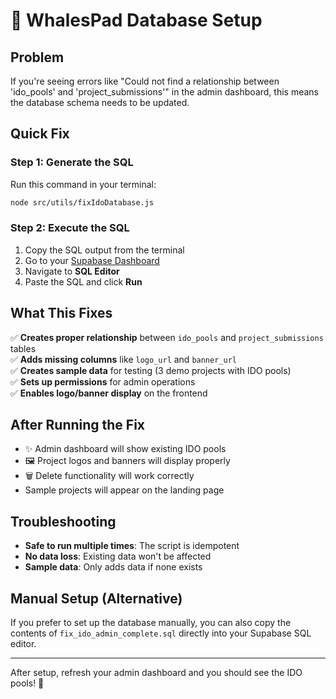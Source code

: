 # 🔧 WhalesPad Database Setup

## Problem
If you're seeing errors like "Could not find a relationship between 'ido_pools' and 'project_submissions'" in the admin dashboard, this means the database schema needs to be updated.

## Quick Fix

### Step 1: Generate the SQL
Run this command in your terminal:
```bash
node src/utils/fixIdoDatabase.js
```

### Step 2: Execute the SQL
1. Copy the SQL output from the terminal
2. Go to your [Supabase Dashboard](https://supabase.com/dashboard)
3. Navigate to **SQL Editor**
4. Paste the SQL and click **Run**

## What This Fixes

✅ **Creates proper relationship** between `ido_pools` and `project_submissions` tables  
✅ **Adds missing columns** like `logo_url` and `banner_url`  
✅ **Creates sample data** for testing (3 demo projects with IDO pools)  
✅ **Sets up permissions** for admin operations  
✅ **Enables logo/banner display** on the frontend  

## After Running the Fix

- ✨ Admin dashboard will show existing IDO pools
- 🖼️ Project logos and banners will display properly  
- 🗑️ Delete functionality will work correctly
-  Sample projects will appear on the landing page

## Troubleshooting

- **Safe to run multiple times**: The script is idempotent
- **No data loss**: Existing data won't be affected
- **Sample data**: Only adds data if none exists

## Manual Setup (Alternative)

If you prefer to set up the database manually, you can also copy the contents of `fix_ido_admin_complete.sql` directly into your Supabase SQL editor.

---

After setup, refresh your admin dashboard and you should see the IDO pools! 🚀 